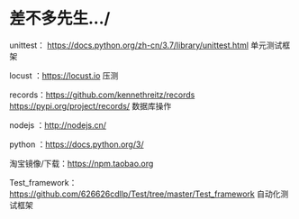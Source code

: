 # 差不多先生.../
unittest： https://docs.python.org/zh-cn/3.7/library/unittest.html  单元测试框架

locust ：https://locust.io  压测

records：https://github.com/kennethreitz/records https://pypi.org/project/records/  数据库操作

nodejs ：http://nodejs.cn/

python ：https://docs.python.org/3/

淘宝镜像/下载：https://npm.taobao.org

Test_framework： https://github.com/626626cdllp/Test/tree/master/Test_framework  自动化测试框架
     

